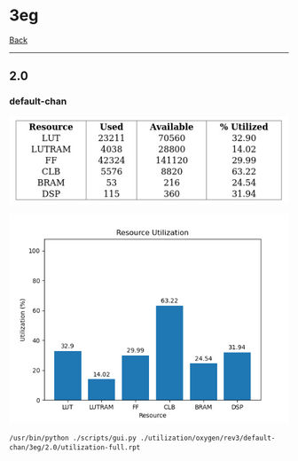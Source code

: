 # 3eg

[Back](<../rev3.md>)

---

## 2.0
### default-chan

<p align="center">
	<img src="../../../../images/oxygen/rev3/default-chan/3eg/2.0/table.jpg" />
</p>

<p align="center">
	<img src="../../../../images/oxygen/rev3/default-chan/3eg/2.0/graph.png" />
</p>

`/usr/bin/python ./scripts/gui.py ./utilization/oxygen/rev3/default-chan/3eg/2.0/utilization-full.rpt`


